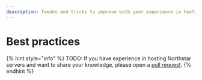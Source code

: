 ```yaml
---
description: Tweaks and tricks to improve both your experience in hosting and others' in playing on your server
---
```


# Best practices


{% hint style="info" %}
TODO: If you have experience in hosting Northstar servers and want to share your knowledge, please open a [pull request](https://github.com/R2Northstar/NorthstarWiki/pulls).
{% endhint %}
